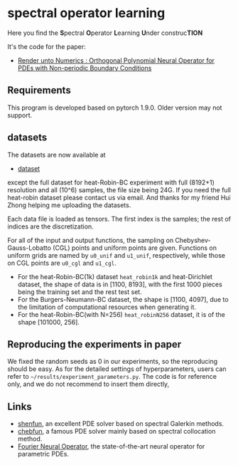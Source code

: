 # spectral operator learning
Here you find the **S**pectral **O**perator **L**earning **U**nder construc**TION**

It's the code for the paper:
- [Render unto Numerics : Orthogonal Polynomial Neural Operator for PDEs with Non-periodic Boundary Conditions](https://arxiv.org/abs/2206.12698)

## Requirements
This program is developed based on pytorch 1.9.0. Older version may not support.

## datasets
The datasets are now available at
- [dataset](https://drive.google.com/drive/folders/1YLsK5GkFpRvrUI4olSEBaz1Jo7T7lO0C?usp=sharing)

except the full dataset for heat-Robin-BC experiment with full (8192+1) resolution and all (10^6) samples, the file size being 24G. If you need the full heat-robin dataset please contact us via email. And thanks for my friend Hui Zhong helping me uploading the datasets.

Each data file is loaded as tensors. The first index is the samples; the rest of indices are the discretization.

For all of the input and output functions, the sampling on Chebyshev-Gauss-Lobatto (CGL) points and uniform points are given. Functions on uniform grids are named by `u0_unif` and `u1_unif`, respectively, while those on CGL points are `u0_cgl` and `u1_cgl`.

- For the heat-Robin-BC(1k) dataset `heat_robin1k` and heat-Dirichlet dataset, the shape of data is in [1100, 8193], with the first 1000 pieces being the training set and the rest test set. 
- For the Burgers-Neumann-BC dataset, the shape is [1100, 4097], due to the limitation of computational resources when generating it. 
- For the heat-Robin-BC(with N=256) `heat_robinN256` dataset, it is of the shape [101000, 256].

## Reproducing the experiments in paper
We fixed the random seeds as 0 in our experiments, so the reproducing should be easy. As for the detailed settings of hyperparameters, users can refer to `~/results/experiment_parameters.py`. The code is for reference only, and we do not recommend to insert them directly, 

## Links
- [shenfun](https://github.com/spectralDNS/shenfun), an excellent PDE solver based on spectral Galerkin methods.
- [chebfun](https://www.chebfun.org/), a famous PDE solver mainly based on spectral collocation method.
- [Fourier Neural Operator](https://github.com/neuraloperator/neuraloperator), the state-of-the-art neural operator for parametric PDEs. 
